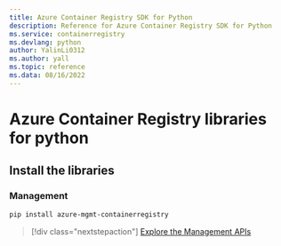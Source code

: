 ```yaml
---
title: Azure Container Registry SDK for Python
description: Reference for Azure Container Registry SDK for Python
ms.service: containerregistry
ms.devlang: python
author: YalinLi0312
ms.author: yall
ms.topic: reference
ms.data: 08/16/2022
---
```

# Azure Container Registry libraries for python

## Install the libraries


### Management

```bash
pip install azure-mgmt-containerregistry
```
> [!div class="nextstepaction"]
> [Explore the Management APIs](/python/api/overview/azure/containerregistry/management)